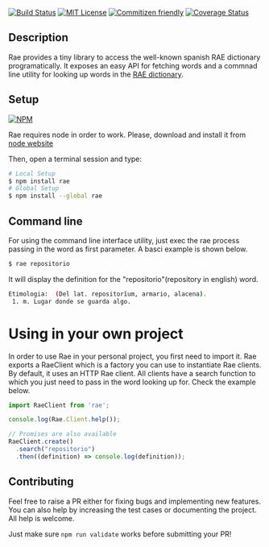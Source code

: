 
[![Build Status](https://travis-ci.org/Tsur/node-rae.png)](https://travis-ci.org/Tsur/node-rae)
[![MIT License](https://img.shields.io/npm/l/es6-lib-template.svg?style=flat-square)](http://opensource.org/licenses/MIT)
[![Commitizen friendly](https://img.shields.io/badge/commitizen-friendly-brightgreen.svg)](http://commitizen.github.io/cz-cli/)
[![Coverage Status](https://coveralls.io/repos/github/Tsur/node-rae/badge.svg?branch=inestable)](https://coveralls.io/github/Tsur/node-rae?branch=inestable)

## Description

Rae provides a tiny library to access the well-known spanish RAE dictionary programatically. It exposes an easy API for fetching words and a commnad line utility for looking up words in the [RAE dictionary](http://www.rae.es/).

## Setup

[![NPM](https://nodei.co/npm/rae.png)](https://nodei.co/npm/rae/)

Rae requires node in order to work. Please, download and install it from [node website](https://nodejs.org/)

Then, open a terminal session and type:

```bash
# Local Setup
$ npm install rae
# Global Setup
$ npm install --global rae
```

## Command line

For using the command line interface utility, just exec the rae process passing in the word as first parameter. A basci example is shown below.

```bash
$ rae repositorio
```

It will display the definition for the "repositorio"(repository in english) word.

```bash
Etimologia:  (Del lat. repositorĭum, armario, alacena).
 1. m. Lugar donde se guarda algo.
```

# Using in your own project

In order to use Rae in your personal project, you first need to import it. Rae exports a RaeClient which is a factory you can use to instantiate Rae clients. By default, it uses an HTTP Rae client. All clients have a search function to which you just need to pass in the word looking up for. Check the example below.

```js
import RaeClient from 'rae';

console.log(Rae.Client.help());

// Promises are also available
RaeClient.create()
  .search("repositorio")
  .then((definition) => console.log(definition));
```

## Contributing

Feel free to raise a PR either for fixing bugs and implementing new features. You can also help by increasing the test cases or documenting the project. All help is welcome.

Just make sure `npm run validate` works before submitting your PR! 